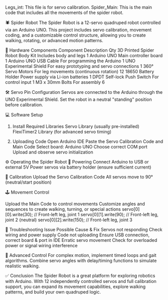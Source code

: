 Legs_int: This file is for servo calibration.
Spider_Main: This is the main code that includes all the movements of the spider robot.


🕷️ Spider Robot
The Spider Robot is a 12-servo quadruped robot controlled via an Arduino UNO. This project includes servo calibration, movement coding, and a customizable control structure, allowing you to create walking, rotating, or advanced motion patterns.

🧩 Hardware Components
Component	Description	Qty
3D Printed Spider Robot Body Kit	Includes body and legs	1
Arduino UNO	Main controller board	1
Arduino UNO USB Cable	For programming the Arduino	1
UNO Experimental Shield	For easy prototyping and servo connections	1
360° Servo Motors	For leg movements (continuous rotation)	12
18650 Battery Holder	Power supply via Li-ion batteries	1
DPDT Self-lock Push Switch	For control input	1
M3 x 30mm Bolts	For assembly	6

🛠️ Servo Pin Configuration
Servos are connected to the Arduino through the UNO Experimental Shield. Set the robot in a neutral "standing" position before calibration.

💻 Software Setup
1. Install Required Libraries
Servo Library (usually pre-installed)
FlexiTimer2 Library (for advanced servo timing)

2. Uploading Code
Open Arduino IDE
Paste the Servo Calibration Code and Main Code
Select board: Arduino UNO
Choose correct COM port
Upload and observe servo initialization

⚙️ Operating the Spider Robot
🔌 Powering
Connect Arduino to USB or external 5V
Power servos via battery holder (ensure sufficient current)

🎯 Calibration
Upload the Servo Calibration Code
All servos move to 90° (neutral/start position)

🕹️ Movement Control

Upload the Main Code to control movements
Customize angles and sequences to create walking, turning, or special actions
servo[0][0].write(30);   // Front-left leg, joint 1
servo[0][1].write(90);   // Front-left leg, joint 2 (neutral)
servo[0][2].write(150);  // Front-left leg, joint 3

🧪 Troubleshooting
Issue	Possible Cause & Fix
Servos not responding	Check wiring and power supply
Code not uploading	Ensure USB connection, correct board & port in IDE
Erratic servo movement	Check for overloaded power or signal wiring interference

🔧 Advanced Control
For complex motion, implement timed loops and gait algorithms. Combine servo angles with delay/timing functions to simulate realistic walking.

✅ Conclusion
The Spider Robot is a great platform for exploring robotics with Arduino. With 12 independently controlled servos and full calibration support, you can expand its movement capabilities, explore walking patterns, and build your own quadruped logic.
